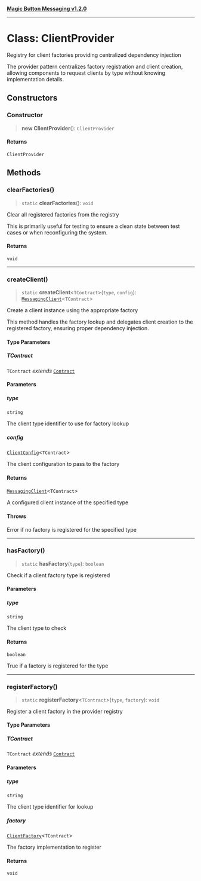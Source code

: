 [**Magic Button Messaging v1.2.0**](../README.md)

***

# Class: ClientProvider

Registry for client factories providing centralized dependency injection

The provider pattern centralizes factory registration and client creation,
allowing components to request clients by type without knowing implementation details.

## Constructors

### Constructor

> **new ClientProvider**(): `ClientProvider`

#### Returns

`ClientProvider`

## Methods

### clearFactories()

> `static` **clearFactories**(): `void`

Clear all registered factories from the registry

This is primarily useful for testing to ensure a clean state
between test cases or when reconfiguring the system.

#### Returns

`void`

***

### createClient()

> `static` **createClient**\<`TContract`\>(`type`, `config`): [`MessagingClient`](MessagingClient.md)\<`TContract`\>

Create a client instance using the appropriate factory

This method handles the factory lookup and delegates client creation
to the registered factory, ensuring proper dependency injection.

#### Type Parameters

##### TContract

`TContract` *extends* [`Contract`](../type-aliases/Contract.md)

#### Parameters

##### type

`string`

The client type identifier to use for factory lookup

##### config

[`ClientConfig`](../interfaces/ClientConfig.md)\<`TContract`\>

The client configuration to pass to the factory

#### Returns

[`MessagingClient`](MessagingClient.md)\<`TContract`\>

A configured client instance of the specified type

#### Throws

Error if no factory is registered for the specified type

***

### hasFactory()

> `static` **hasFactory**(`type`): `boolean`

Check if a client factory type is registered

#### Parameters

##### type

`string`

The client type to check

#### Returns

`boolean`

True if a factory is registered for the type

***

### registerFactory()

> `static` **registerFactory**\<`TContract`\>(`type`, `factory`): `void`

Register a client factory in the provider registry

#### Type Parameters

##### TContract

`TContract` *extends* [`Contract`](../type-aliases/Contract.md)

#### Parameters

##### type

`string`

The client type identifier for lookup

##### factory

[`ClientFactory`](../interfaces/ClientFactory.md)\<`TContract`\>

The factory implementation to register

#### Returns

`void`
